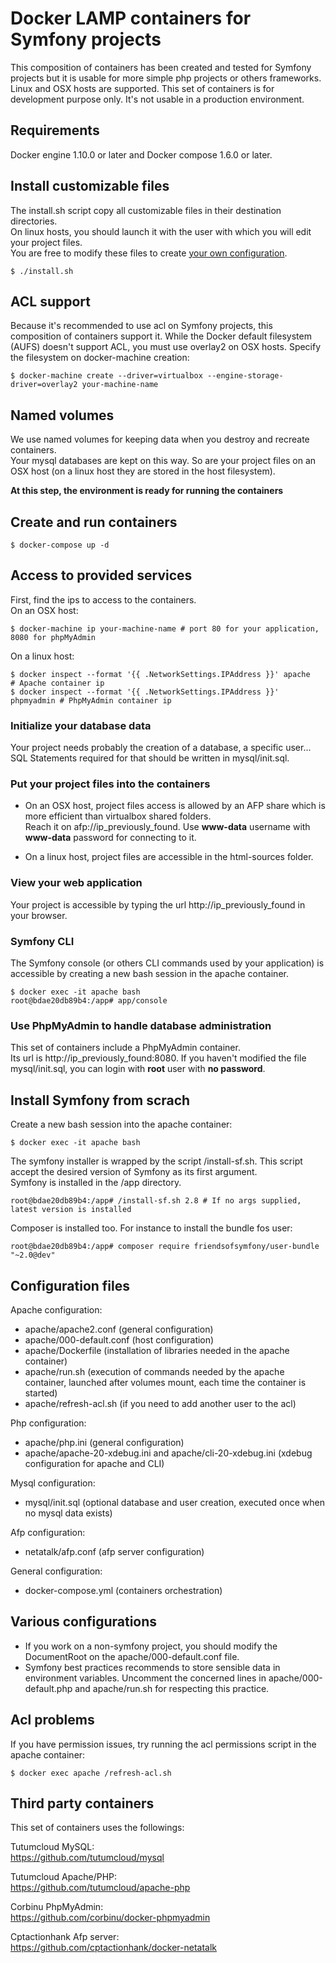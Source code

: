 # Docker LAMP containers for Symfony projects

This composition of containers has been created and tested for Symfony projects but it is usable for more simple php projects or others frameworks.  
Linux and OSX hosts are supported. This set of containers is for development purpose only. It's not usable in a production environment.

## Requirements
Docker engine 1.10.0 or later and Docker compose 1.6.0 or later.

## Install customizable files
The install.sh script copy all customizable files in their destination directories.  
On linux hosts, you should launch it with the user with which you will edit your project files.  
You are free to modify these files to create [your own configuration](#config-files).

    $ ./install.sh

## ACL support
Because it's recommended to use acl on Symfony projects, this composition of containers support it.
While the Docker default filesystem (AUFS) doesn't support ACL, you must use overlay2 on OSX hosts.
Specify the filesystem on docker-machine creation:

    $ docker-machine create --driver=virtualbox --engine-storage-driver=overlay2 your-machine-name

## Named volumes
We use named volumes for keeping data when you destroy and recreate containers.  
Your mysql databases are kept on this way. So are your project files on an OSX host (on a linux host they are stored in the host filesystem).
    
**At this step, the environment is ready for running the containers**

## Create and run containers

    $ docker-compose up -d
    
## Access to provided services
First, find the ips to access to the containers.  
On an OSX host:
    
    $ docker-machine ip your-machine-name # port 80 for your application, 8080 for phpMyAdmin
    
On a linux host:

    $ docker inspect --format '{{ .NetworkSettings.IPAddress }}' apache     # Apache container ip
    $ docker inspect --format '{{ .NetworkSettings.IPAddress }}' phpmyadmin # PhpMyAdmin container ip

### Initialize your database data
Your project needs probably the creation of a database, a specific user...  
SQL Statements required for that should be written in mysql/init.sql.

### Put your project files into the containers
* On an OSX host, project files access is allowed by an AFP share which is more efficient than virtualbox shared folders.  
Reach it on afp://ip_previously_found. Use **www-data** username with **www-data** password for connecting to it.

* On a linux host, project files are accessible in the html-sources folder.

### View your web application
Your project is accessible by typing the url http://ip_previously_found in your browser.

### Symfony CLI ###
The Symfony console (or others CLI commands used by your application) is accessible by creating a new bash session in the apache container.

    $ docker exec -it apache bash
    root@bdae20db89b4:/app# app/console
    
### Use PhpMyAdmin to handle database administration
This set of containers include a PhpMyAdmin container.  
Its url is http://ip_previously_found:8080.
If you haven't modified the file mysql/init.sql, you can login with **root** user with **no password**.

## Install Symfony from scrach ##
Create a new bash session into the apache container:

    $ docker exec -it apache bash

The symfony installer is wrapped by the script /install-sf.sh. This script accept the desired version of Symfony as its first argument.  
Symfony is installed in the /app directory.

    root@bdae20db89b4:/app# /install-sf.sh 2.8 # If no args supplied, latest version is installed
    
Composer is installed too. For instance to install the bundle fos user:    

    root@bdae20db89b4:/app# composer require friendsofsymfony/user-bundle "~2.0@dev"
    
<a name="config-files"></a>
## Configuration files ##
Apache configuration:
* apache/apache2.conf (general configuration)
* apache/000-default.conf (host configuration)
* apache/Dockerfile (installation of libraries needed in the apache container)
* apache/run.sh (execution of commands needed by the apache container, launched after volumes mount, each time the container is started) 
* apache/refresh-acl.sh (if you need to add another user to the acl)

Php configuration:
* apache/php.ini (general configuration)
* apache/apache-20-xdebug.ini and apache/cli-20-xdebug.ini (xdebug configuration for apache and CLI)

Mysql configuration:
* mysql/init.sql (optional database and user creation, executed once when no mysql data exists)

Afp configuration:
* netatalk/afp.conf (afp server configuration)

General configuration:
* docker-compose.yml (containers orchestration)

## Various configurations
* If you work on a non-symfony project, you should modify the DocumentRoot on the apache/000-default.conf file.  
* Symfony best practices recommends to store sensible data in environment variables. Uncomment the concerned lines in apache/000-default.php and apache/run.sh for respecting this practice. 

## Acl problems ##
If you have permission issues, try running the acl permissions script in the apache container:

    $ docker exec apache /refresh-acl.sh

## Third party containers
This set of containers uses the followings:  
  
Tutumcloud MySQL:  
https://github.com/tutumcloud/mysql

Tutumcloud Apache/PHP:  
https://github.com/tutumcloud/apache-php

Corbinu PhpMyAdmin:  
https://github.com/corbinu/docker-phpmyadmin

Cptactionhank Afp server:  
https://github.com/cptactionhank/docker-netatalk

